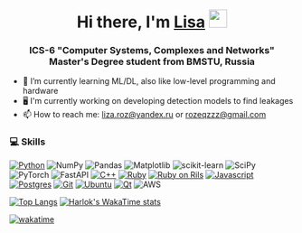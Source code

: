 <h1 align="center">Hi there, I'm <a href="#" target="_blank">Lisa</a> 
<img src="https://github.com/blackcater/blackcater/raw/main/images/Hi.gif" height="32"/></h1>
<h3 align="center">ICS-6 "Computer Systems, Complexes and Networks" Master's Degree student from BMSTU, Russia</h3>


- 🌱 I’m currently learning ML/DL, also like low-level programming and hardware
- 🖥 I'm currently working on developing detection models to find leakages
- 📫 How to reach me: liza.roz@yandex.ru or rozeqzzz@gmail.com


### :computer: Skills
[![Python](https://img.shields.io/badge/Python-14354C?style=for-the-badge&logo=python&logoColor=white)]()
![NumPy](https://img.shields.io/badge/numpy-%23013243.svg?style=for-the-badge&logo=numpy&logoColor=white)
![Pandas](https://img.shields.io/badge/pandas-%23150458.svg?style=for-the-badge&logo=pandas&logoColor=white)
![Matplotlib](https://img.shields.io/badge/Matplotlib-%23ffffff.svg?style=for-the-badge&logo=Matplotlib&logoColor=black)
![scikit-learn](https://img.shields.io/badge/scikit--learn-%23F7931E.svg?style=for-the-badge&logo=scikit-learn&logoColor=white)
![SciPy](https://img.shields.io/badge/SciPy-%230C55A5.svg?style=for-the-badge&logo=scipy&logoColor=%white)
![PyTorch](https://img.shields.io/badge/PyTorch-%23EE4C2C.svg?style=for-the-badge&logo=PyTorch&logoColor=white)
![FastAPI](https://img.shields.io/badge/FastAPI-005571?style=for-the-badge&logo=fastapi)
[![C++](https://img.shields.io/badge/C%2B%2B-00599C?style=for-the-badge&logo=c%2B%2B&logoColor=white)]()
[![Ruby](https://img.shields.io/badge/Ruby-CC342D?style=for-the-badge&logo=ruby&logoColor=white)]()
[![Ruby on Rils](https://img.shields.io/badge/Ruby_on_Rails-CC0000?style=for-the-badge&logo=ruby-on-rails&logoColor=white)]()
[![Javascript](https://img.shields.io/badge/JavaScript-323330?style=for-the-badge&logo=javascript&logoColor=F7DF1E)]()
[![Postgres](https://img.shields.io/badge/PostgreSQL-316192?style=for-the-badge&logo=postgresql&logoColor=white)]()
[![Git](https://img.shields.io/badge/-Git-F05032?style=for-the-badge&logo=Git&color=grey&logoColor=white)]()
[![Ubuntu](https://img.shields.io/badge/Ubuntu-E95420?style=for-the-badge&logo=ubuntu&logoColor=white)]()
[![Qt](https://img.shields.io/badge/Qt-%23217346.svg?style=for-the-badge&logo=Qt&logoColor=white)]()
![AWS](https://img.shields.io/badge/AWS-%23FF9900.svg?style=for-the-badge&logo=amazon-aws&logoColor=white)

<!-- ### 🏆 Stats
[![Anurag's github stats](https://github-readme-stats.vercel.app/api?username=rozeqz&show_icons=true&hide=prs&theme=react)](https://github.com/anuraghazra/github-readme-stats) -->

[![Top Langs](https://github-readme-stats.vercel.app/api/top-langs/?username=rozeqz&langs_count=10&theme=github_dark&layout=compact&count_private=true&border_color=373b42)](https://github.com/anuraghazra/github-readme-stats) [![Harlok's WakaTime stats](https://github-readme-stats.vercel.app/api/wakatime?username=rozeqz&langs_count=10&theme=github_dark&layout=compact)](https://github.com/anuraghazra/github-readme-stats)

<!--START_SECTION:waka-->
[![wakatime](https://wakatime.com/badge/user/bfccd1ea-9ffc-4fbe-9a2d-2b9af72445d2.svg)](https://wakatime.com/@bfccd1ea-9ffc-4fbe-9a2d-2b9af72445d2)
<!--END_SECTION:waka-->

<!-- [![trophy](https://github-profile-trophy.vercel.app/?username=rozeqz&theme=onedark)](https://github.com/ryo-ma/github-profile-trophy) -->

